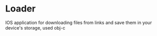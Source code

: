 # Loader
IOS application for downloading files from links and save them in your device's storage, used obj-c
